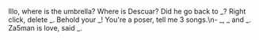 Illo, where is the umbrella?
Where is Descuar? Did he go back to _?
Right click, delete _.
Behold your _!
You're a poser, tell me 3 songs.\n- _, _ and _.
Za5man is love, said _.